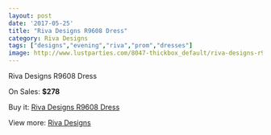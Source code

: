 ```yaml
---
layout: post
date: '2017-05-25'
title: "Riva Designs R9608 Dress"
category: Riva Designs
tags: ["designs","evening","riva","prom","dresses"]
image: http://www.lustparties.com/8047-thickbox_default/riva-designs-r9608-dress.jpg
---
```

Riva Designs R9608 Dress

On Sales: **$278**
<a href="https://www.lustparties.com/en/riva-designs/2692-riva-designs-r9608-dress.html"><amp-img layout="responsive" width="600" height="600" src="//www.lustparties.com/8047-thickbox_default/riva-designs-r9608-dress.jpg" alt="Riva Designs R9608 Dress 0" /></a>
<a href="https://www.lustparties.com/en/riva-designs/2692-riva-designs-r9608-dress.html"><amp-img layout="responsive" width="600" height="600" src="//www.lustparties.com/8048-thickbox_default/riva-designs-r9608-dress.jpg" alt="Riva Designs R9608 Dress 1" /></a>

Buy it: [Riva Designs R9608 Dress](https://www.lustparties.com/en/riva-designs/2692-riva-designs-r9608-dress.html "Riva Designs R9608 Dress")

View more: [Riva Designs](https://www.lustparties.com/en/6-riva-designs "Riva Designs")